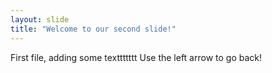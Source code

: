 ```yaml
---
layout: slide
title: "Welcome to our second slide!"
---
```

First file, adding some texttttttt
Use the left arrow to go back!
